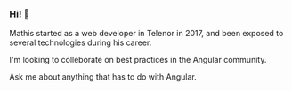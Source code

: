 ### Hi! 👋

Mathis started as a web developer in Telenor in 2017, and been exposed to several technologies during his career. 

I'm looking to colleborate on best practices in the Angular community.

Ask me about anything that has to do with Angular.
